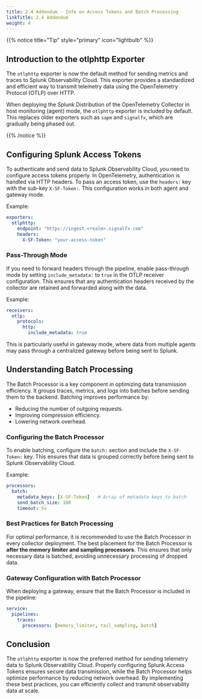 ```yaml
---
title: 2.4 Addendum - Info on Access Tokens and Batch Processing
linkTitle: 2.4 Addendum
weight: 4
---
```



{{% notice title="Tip" style="primary" icon="lightbulb" %}}

## Introduction to the otlphttp Exporter

The `otlphttp` exporter is now the default method for sending metrics and traces to Splunk Observability Cloud. This exporter provides a standardized and efficient way to transmit telemetry data using the OpenTelemetry Protocol (OTLP) over HTTP.

When deploying the Splunk Distribution of the OpenTelemetry Collector in host monitoring (agent) mode, the `otlphttp` exporter is included by default. This replaces older exporters such as `sapm` and `signalfx`, which are gradually being phased out.

{{% /notice %}}

## Configuring Splunk Access Tokens

To authenticate and send data to Splunk Observability Cloud, you need to configure access tokens properly.
In OpenTelemetry, authentication is handled via HTTP headers. To pass an access token, use the `headers:` key with the sub-key `X-SF-Token:`. This configuration works in both agent and gateway mode.

Example:

```yaml
exporters:
  otlphttp:
    endpoint: "https://ingest.<realm>.signalfx.com"
    headers:
      X-SF-Token: "your-access-token"
```

### Pass-Through Mode

If you need to forward headers through the pipeline, enable pass-through mode by setting `include_metadata:` to `true` in the OTLP receiver configuration. This ensures that any authentication headers received by the collector are retained and forwarded along with the data.

Example:

```yaml
receivers:
  otlp:
    protocols:
      http:
        include_metadata: true
```

This is particularly useful in gateway mode, where data from multiple agents may pass through a centralized gateway before being sent to Splunk.

## Understanding Batch Processing

The Batch Processor is a key component in optimizing data transmission efficiency. It groups traces, metrics, and logs into batches before sending them to the backend. Batching improves performance by:

- Reducing the number of outgoing requests.
- Improving compression efficiency.
- Lowering network overhead.

### Configuring the Batch Processor

To enable batching, configure the `batch:` section and include the `X-SF-Token:` key. This ensures that data is grouped correctly before being sent to Splunk Observability Cloud.

Example:

```yaml
processors:
  batch:
    metadata_keys: [X-SF-Token]   # Array of metadata keys to batch 
    send_batch_size: 100
    timeout: 5s
```

### Best Practices for Batch Processing

For optimal performance, it is recommended to use the Batch Processor in every collector deployment. The best placement for the Batch Processor is **after the memory limiter and sampling processors**. This ensures that only necessary data is batched, avoiding unnecessary processing of dropped data.

### Gateway Configuration with Batch Processor

When deploying a gateway, ensure that the Batch Processor is included in the pipeline:

```yaml
service:
  pipelines:
    traces:
      processors: [memory_limiter, tail_sampling, batch]
```

## Conclusion

The `otlphttp` exporter is now the preferred method for sending telemetry data to Splunk Observability Cloud. Properly configuring Splunk Access Tokens ensures secure data transmission, while the Batch Processor helps optimize performance by reducing network overhead. By implementing these best practices, you can efficiently collect and transmit observability data at scale.
